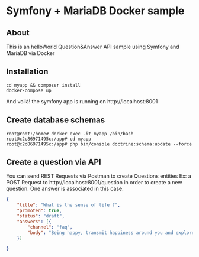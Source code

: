 #  Symfony + MariaDB Docker sample
## About 
This is an helloWorld Question&Answer API sample using Symfony and MariaDB via Docker 

## Installation 
```shell
cd myapp && composer install
docker-compose up
```
And voilà! the symfony app is running on http://localhost:8001

## Create database schemas
```shell
root@root:/home# docker exec -it myapp /bin/bash
root@c2c86971495c:/app# cd myapp
root@c2c86971495c:/app# php bin/console doctrine:schema:update --force
```

## Create a question via API
You can send REST Requests via Postman to create Questions entities
Ex: a POST Request to http://localhost:8001/question in order to create a new question. One answer is associated in this case.

```json
{
	"title": "What is the sense of life ?",
	"promoted": true,
	"status": "draft",
	"answers": [{
		"channel": "faq",
		"body": "Being happy, transmit happiness around you and explore the world to discover yourself through the other"
	}]

}
```
